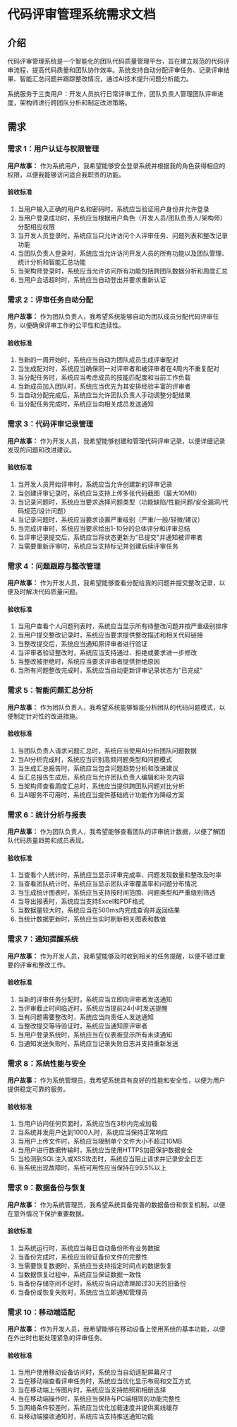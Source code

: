 # 代码评审管理系统需求文档

## 介绍

代码评审管理系统是一个智能化的团队代码质量管理平台，旨在建立规范的代码评审流程，提高代码质量和团队协作效率。系统支持自动分配评审任务、记录评审结果、智能汇总问题并跟踪整改情况，通过AI技术提升问题分析能力。

系统服务于三类用户：开发人员执行日常评审工作，团队负责人管理团队评审进度，架构师进行跨团队分析和制定改进策略。

## 需求

### 需求 1：用户认证与权限管理

**用户故事：** 作为系统用户，我希望能够安全登录系统并根据我的角色获得相应的权限，以便我能够访问适合我职责的功能。

#### 验收标准

1. 当用户输入正确的用户名和密码时，系统应当验证用户身份并允许登录
2. 当用户登录成功时，系统应当根据用户角色（开发人员/团队负责人/架构师）分配相应权限
3. 当开发人员登录时，系统应当只允许访问个人评审任务、问题列表和整改记录功能
4. 当团队负责人登录时，系统应当允许访问开发人员的所有功能以及团队管理、统计分析和智能汇总功能
5. 当架构师登录时，系统应当允许访问所有功能包括跨团队数据分析和周度汇总
6. 当用户会话超时时，系统应当自动登出并要求重新认证

### 需求 2：评审任务自动分配

**用户故事：** 作为团队负责人，我希望系统能够自动为团队成员分配代码评审任务，以便确保评审工作的公平性和连续性。

#### 验收标准

1. 当新的一周开始时，系统应当自动为团队成员生成评审配对
2. 当生成配对时，系统应当确保同一对评审者和被评审者在4周内不重复配对
3. 当分配任务时，系统应当考虑成员的技能匹配度和当前工作负载
4. 当新成员加入团队时，系统应当优先为其安排经验丰富的评审者
5. 当自动分配完成后，系统应当允许团队负责人手动调整分配结果
6. 当分配任务完成时，系统应当向相关成员发送通知

### 需求 3：代码评审记录管理

**用户故事：** 作为开发人员，我希望能够创建和管理代码评审记录，以便详细记录发现的问题和改进建议。

#### 验收标准

1. 当开发人员开始评审时，系统应当允许创建新的评审记录
2. 当创建评审记录时，系统应当支持上传多张代码截图（最大10MB）
3. 当记录问题时，系统应当要求选择问题类型（功能缺陷/性能问题/安全漏洞/代码规范/设计问题）
4. 当记录问题时，系统应当要求设置严重级别（严重/一般/轻微/建议）
5. 当完成评审时，系统应当要求给出1-10分的总体评分和评审总结
6. 当评审记录提交后，系统应当将状态更新为"已提交"并通知被评审者
7. 当需要重新评审时，系统应当支持标记并创建后续评审任务

### 需求 4：问题跟踪与整改管理

**用户故事：** 作为开发人员，我希望能够查看分配给我的问题并提交整改记录，以便及时解决代码质量问题。

#### 验收标准

1. 当用户查看个人问题列表时，系统应当显示所有待整改问题并按严重级别排序
2. 当用户提交整改记录时，系统应当要求提供整改描述和相关代码链接
3. 当整改提交后，系统应当通知原评审者进行验证
4. 当评审者验证整改时，系统应当支持通过、拒绝或要求进一步修改
5. 当整改被拒绝时，系统应当要求评审者提供拒绝原因
6. 当所有问题整改完成时，系统应当自动更新评审记录状态为"已完成"

### 需求 5：智能问题汇总分析

**用户故事：** 作为团队负责人，我希望系统能够智能分析团队的代码问题模式，以便制定针对性的改进措施。

#### 验收标准

1. 当团队负责人请求问题汇总时，系统应当使用AI分析团队问题数据
2. 当AI分析完成时，系统应当识别高频问题类型和问题模式
3. 当生成汇总报告时，系统应当包含问题趋势分析和改进建议
4. 当汇总报告生成后，系统应当允许团队负责人编辑和补充内容
5. 当架构师查看周度汇总时，系统应当提供跨团队问题对比分析
6. 当AI服务不可用时，系统应当提供基础统计功能作为降级方案

### 需求 6：统计分析与报表

**用户故事：** 作为团队负责人，我希望能够查看团队的评审统计数据，以便了解团队代码质量趋势和成员表现。

#### 验收标准

1. 当查看个人统计时，系统应当显示评审完成率、问题发现数量和整改及时率
2. 当查看团队统计时，系统应当显示团队评审覆盖率和问题分布情况
3. 当生成统计图表时，系统应当支持按时间范围、问题类型和严重级别筛选
4. 当导出报表时，系统应当支持Excel和PDF格式
5. 当数据量较大时，系统应当在500ms内完成查询并返回结果
6. 当统计数据更新时，系统应当实时刷新相关图表和数值

### 需求 7：通知提醒系统

**用户故事：** 作为开发人员，我希望能够及时收到相关的任务提醒，以便不错过重要的评审和整改工作。

#### 验收标准

1. 当新的评审任务分配时，系统应当立即向评审者发送通知
2. 当评审截止时间临近时，系统应当提前24小时发送提醒
3. 当有问题需要整改时，系统应当向责任人发送通知
4. 当整改提交等待验证时，系统应当通知原评审者
5. 当用户登录系统时，系统应当在仪表板显示所有未读通知
6. 当通知发送失败时，系统应当记录失败日志并支持重新发送

### 需求 8：系统性能与安全

**用户故事：** 作为系统管理员，我希望系统具有良好的性能和安全性，以便为用户提供稳定可靠的服务。

#### 验收标准

1. 当用户访问任何页面时，系统应当在3秒内完成加载
2. 当系统并发用户达到1000人时，系统应当保持正常响应
3. 当用户上传文件时，系统应当限制单个文件大小不超过10MB
4. 当用户进行数据传输时，系统应当使用HTTPS加密保护数据安全
5. 当检测到SQL注入或XSS攻击时，系统应当阻止请求并记录安全日志
6. 当系统出现故障时，系统可用性应当保持在99.5%以上

### 需求 9：数据备份与恢复

**用户故事：** 作为系统管理员，我希望系统具备完善的数据备份和恢复机制，以便在意外情况下保护重要数据。

#### 验收标准

1. 当系统运行时，系统应当每日自动备份所有业务数据
2. 当备份完成时，系统应当验证备份文件的完整性
3. 当需要恢复数据时，系统应当支持指定时间点的数据恢复
4. 当数据恢复过程中，系统应当保证数据一致性
5. 当备份存储空间不足时，系统应当自动清理超过30天的旧备份
6. 当备份或恢复失败时，系统应当立即通知管理员

### 需求 10：移动端适配

**用户故事：** 作为开发人员，我希望能够在移动设备上使用系统的基本功能，以便在外出时也能处理紧急的评审任务。

#### 验收标准

1. 当用户使用移动设备访问时，系统应当自动适配屏幕尺寸
2. 当在移动端查看评审任务时，系统应当优化显示布局和交互方式
3. 当在移动端上传图片时，系统应当支持拍照和相册选择
4. 当在移动端操作时，系统应当保持与PC端相同的功能完整性
5. 当网络条件较差时，系统应当优化加载速度并提供离线缓存
6. 当移动端接收通知时，系统应当支持推送通知功能